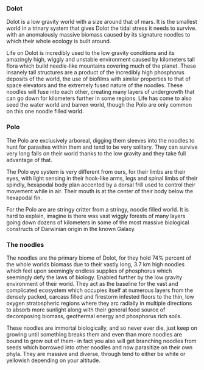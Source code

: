 ### Dolot

Dolot is a low gravity world with a size around that of mars.  It is the smallest world in a trinary system that gives Dolot the tidal stress it needs to survive. with an anomalously massive biomass caused by its signature noodles to which their whole ecology is built around.

Life on Dolot is incredibly used to the low gravity conditions and its amazingly high, wiggly and unstable environment caused by kilometers tall flora which build needle-like mountains covering much of the planet.  These insanely tall structures are a product of the incredibly high phosphorus deposits of the world, the use of biofilms with similar properties to that of space elevators and the extremely fused nature of the noodles.  These noodles will fuse into each other, creating many layers of undergrowth that can go down for kilometers further in some regions.  Life has come to also seed the water world and barren world, though the Polo are only common on this one noodle filled world.  

### Polo

The Polo are exclusively arboreal, digging them sleeves into the noodles to hunt for parasites within them and tend to be very solitary.  They can survive very long falls on their world thanks to the low gravity and they take full advantage of that.

The Polo eye system is very different from ours, for their limbs are their eyes, with light sensing in their hook-like arms, legs and spinal limbs of their spindly, hexapodal body plan accented by a dorsal frill used to control their movement while in air.  Their mouth is at the center of their body below the hexapodal fin.

For the Polo are are stringy critter from a stringy, noodle filled world.  It is hard to explain, imagine is there was vast wiggly forests of many layers going down dozens of kilometers in some of the most massive biological constructs of Darwinian origin in the known Galaxy.

### The noodles

The noodles are the primary biome of Dolot, for they hold 74% percent of the whole worlds biomass due to their vastly long, 3.7 km high noodles which feel upon seemingly endless supplies of phosphorus which seemingly defy the laws of biology.  Enabled further by the low gravity environment of their world.  They act as the baseline for the vast and complicated ecosystem which occupies itself at numerous layers from the densely packed, carcass filled and firestorm infested floors to the thin, low oxygen stratospheric regions where they arc radially in multiple directions to absorb more sunlight along with their general food source of decomposing biomass, geothermal energy and phosphorus rich soils.  

These noodles are immortal biologically, and so never ever die, just keep on growing until something breaks them and even than more noodles are bound to grow out of them- in fact you also will get branching noodles from seeds which borrowed into other noodles and now parasitize on their own phyla.  They are massive and diverse, through tend to either be white or yellowish depending on your altitude.
